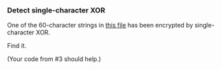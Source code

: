 ### Detect single-character XOR

One of the 60-character strings in [this file](/static/challenge-data/4.txt)
has been encrypted by single-character XOR.

Find it.

(Your code from #3 should help.)
